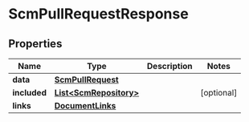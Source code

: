 

# ScmPullRequestResponse


## Properties

| Name | Type | Description | Notes |
|------------ | ------------- | ------------- | -------------|
|**data** | [**ScmPullRequest**](ScmPullRequest.md) |  |  |
|**included** | [**List&lt;ScmRepository&gt;**](ScmRepository.md) |  |  [optional] |
|**links** | [**DocumentLinks**](DocumentLinks.md) |  |  |



